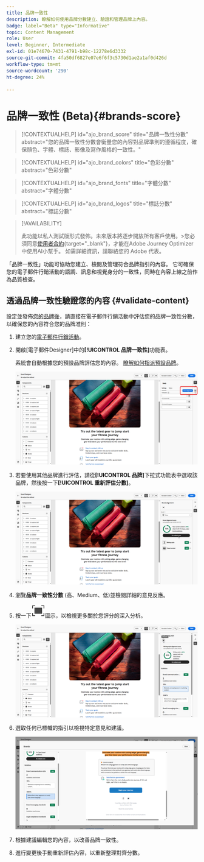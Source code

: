```yaml
---
title: 品牌一致性
description: 瞭解如何使用品牌分數建立、驗證和管理品牌上內容。
badge: label="Beta" type="Informative"
topic: Content Management
role: User
level: Beginner, Intermediate
exl-id: 01e74670-7431-4791-b98c-12278e6d3332
source-git-commit: 4fa50df6827e07e6f6f3c5730d1ae2a1af0d426d
workflow-type: tm+mt
source-wordcount: '290'
ht-degree: 24%

---
```


# 品牌一致性 (Beta){#brands-score}

>[!CONTEXTUALHELP]
>id="ajo_brand_score"
>title="品牌一致性分數"
>abstract="您的品牌一致性分數會衡量您的內容對品牌準則的遵循程度，確保顏色、字體、標誌、影像及寫作風格的一致性。"

>[!CONTEXTUALHELP]
>id="ajo_brand_colors"
>title="色彩分數"
>abstract="色彩分數"

>[!CONTEXTUALHELP]
>id="ajo_brand_fonts"
>title="字體分數"
>abstract="字體分數"

>[!CONTEXTUALHELP]
>id="ajo_brand_logos"
>title="標誌分數"
>abstract="標誌分數"

>[!AVAILABILITY]
>
>此功能以私人測試版形式發佈。未來版本將逐步開放所有客戶使用。
>&#x200B;>您必須同意[使用者合約](https://www.adobe.com/legal/licenses-terms/adobe-dx-gen-ai-user-guidelines.html){target="_blank"}，才能在Adobe Journey Optimizer中使用AI小幫手。 如需詳細資訊，請聯絡您的 Adobe 代表。

「品牌一致性」功能可協助您建立、檢閱及管理符合品牌指引的內容。 它可確保您的電子郵件行銷活動的語調、訊息和視覺身分的一致性，同時在內容上線之前作為品質檢查。

## 透過品牌一致性驗證您的內容 {#validate-content}

設定並發佈[您的品牌後](brands.md)，請直接在電子郵件行銷活動中評估您的品牌一致性分數，以確保您的內容符合您的品牌准則：

1. 建立您的[電子郵件行銷活動](../campaigns/create-campaign.md)。

1. 開啟[電子郵件Designer]中的&#x200B;**[!UICONTROL 品牌一致性]**&#x200B;功能表。

   系統會自動根據您的預設品牌評估您的內容。 [瞭解如何指派預設品牌](brands.md)。

   ![](assets/brand-score-1.png)

1. 若要使用其他品牌進行評估，請從&#x200B;**[!UICONTROL 品牌]**&#x200B;下拉式功能表中選取該品牌，然後按一下&#x200B;**[!UICONTROL 重新評估分數]**。

   ![](assets/brand-score-2.png)

1. 瀏覽&#x200B;**品牌一致性分數** (高、Medium、低)並檢閱詳細的意見反應。

1. 按一下![潛入影像替代文字](assets/do-not-localize/Smock_FullScreen_18_N.svg "全熒幕")圖示，以檢視更多關於您評分的深入分析。

   ![](assets/brand-score-3.png)

1. 選取任何已標幟的指引以檢視特定意見和建議。

   ![](assets/brand-score-4.png)

1. 根據建議編輯您的內容，以改善品牌一致性。

1. 進行變更後手動重新評估內容，以重新整理對齊分數。
